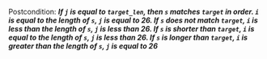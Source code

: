 Postcondition: ***If `j` is equal to `target_len`, then `s` matches `target` in order. `i` is equal to the length of `s`, `j` is equal to 26. If `s` does not match `target`, `i` is less than the length of `s`, `j` is less than 26. If `s` is shorter than `target`, `i` is equal to the length of `s`, `j` is less than 26. If `s` is longer than `target`, `i` is greater than the length of `s`, `j` is equal to 26***